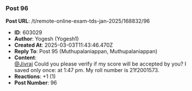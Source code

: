 ### Post 96
**Post URL**: /t/remote-online-exam-tds-jan-2025/168832/96
- **ID**: 603029
- **Author**: Yogesh (Yogesh1)
- **Created At**: 2025-03-03T11:43:46.470Z
- **Reply To**: Post 95 (Muthupalaniappan, Muthupalaniappan)
- **Content**:  
  <a class="mention" href="/u/jivraj">@Jivraj</a> Could you please verify if my score will be accepted by you? I saved only once: at 1:47 pm. My roll number is 21f2001573.
- **Reactions**: +1 (1)
- **Post Number**: 96

